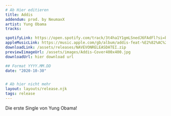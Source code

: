 ```yaml
---
# Ab Hier editieren
title: Addis
addendum: prod. by NeumaxX
artist: Yung Obama 
tracks:

spotifyLink: https://open.spotify.com/track/3t4ha1Y1gmLSnedJ6FAdFl?si=b5e9d45ac48341a0si=MLriiaBiR4WYk7kzy3quNw
appleMusicLink: https://music.apple.com/gb/album/addis-feat-%E2%82%AC%24%C2%A5-single/1536304028
downloadLink: /assets/releases/NAVEVONRELEASDATEI.zip
previewIimageUrl: /assets/images/Addis-Cover400x400.jpg
downloadUrl: hier download url

## Format YYYY.MM.DD
date: "2020-10-30"


# Ab hier nicht mehr
layout: layouts/release.njk
tags: release
---
```


Die erste Single von Yung Obama!